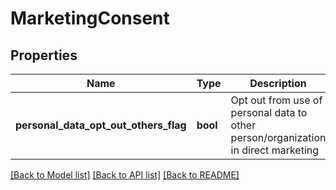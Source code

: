 # MarketingConsent

## Properties
Name | Type | Description | Notes
------------ | ------------- | ------------- | -------------
**personal_data_opt_out_others_flag** | **bool** | Opt out from use of personal data to other person/organization in direct marketing | [optional] 

[[Back to Model list]](../../README.md#documentation-for-models) [[Back to API list]](../../README.md#documentation-for-api-endpoints) [[Back to README]](../../README.md)

